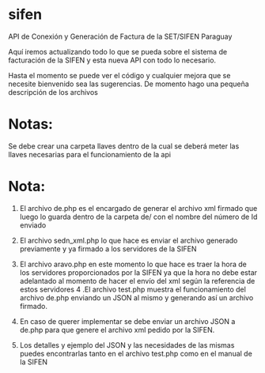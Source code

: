 # sifen
API de Conexión y Generación de Factura de la SET/SIFEN Paraguay

Aquí iremos actualizando todo lo que se pueda sobre el sistema de facturación de la SIFEN y esta nueva API con todo lo necesario.

Hasta el momento se puede ver el código y cualquier mejora que se necesite bienvenido sea las sugerencias.
De momento hago una pequeña descripción de los archivos

# Notas:
Se debe crear una carpeta llaves dentro de la cual se deberá meter las llaves necesarias para el funcionamiento de la api

# Nota:
1. El archivo de.php es el encargado de generar el archivo xml firmado que luego lo guarda dentro de la carpeta de/ con el nombre del número de Id enviado
2. El archivo sedn_xml.php lo que hace es enviar el archivo generado previamente y ya firmado a los servidores de la SIFEN
3. El archivo aravo.php en este momento lo que hace es traer la hora de los servidores proporcionados por la SIFEN ya que la hora no debe estar adelantado al momento de hacer el envío del xml según la referencia de estos servidores
4 .El archivo test.php muestra el funcionamiento del archivo de.php enviando un JSON al mismo y generando así un archivo firmado.

5. En caso de querer implementar se debe enviar un archivo JSON a de.php para que genere el archivo xml pedido por la SIFEN.
6. Los detalles y ejemplo del JSON y las necesidades de las mismas puedes encontrarlas tanto en el archivo test.php como en el manual de la SIFEN
